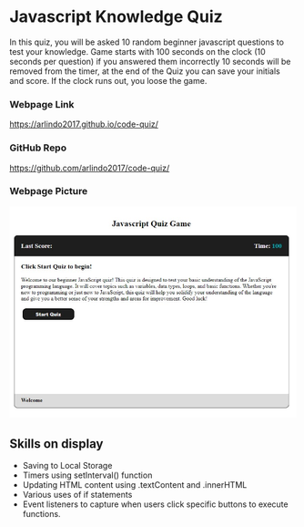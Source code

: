 # Javascript Knowledge Quiz

In this quiz, you will be asked 10 random beginner javascript questions to test your knowledge. Game starts with 100 seconds on the clock (10 seconds per question) if you answered them incorrectly 10 seconds will be removed from the timer, at the end of the Quiz you can save your initials and score. If the clock runs out, you loose the game.

### Webpage Link
https://arlindo2017.github.io/code-quiz/

### GitHub Repo
https://github.com/arlindo2017/code-quiz/

### Webpage Picture
![Javascript Knowledge Quiz](./assets/img/javascript-quiz.jpg)

## Skills on display
- Saving to Local Storage
- Timers using setInterval() function
- Updating HTML content using .textContent and .innerHTML
- Various uses of if statements 
- Event listeners to capture when users click specific buttons to execute functions.